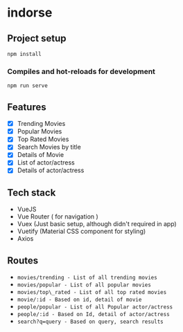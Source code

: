 # indorse 

## Project setup
```
npm install
```

### Compiles and hot-reloads for development
```
npm run serve
```

## Features

- [x] Trending Movies
- [x] Popular Movies
- [x] Top Rated Movies
- [x] Search Movies by title
- [x] Details of Movie
- [x] List of actor/actress
- [x] Details of actor/actress

## Tech stack

- VueJS
- Vue Router ( for navigation )
- Vuex (Just basic setup, although didn't required in app)
- Vuetify (Material CSS component for styling)
- Axios 

## Routes 

- `movies/trending - List of all trending movies`
- `movies/popular - List of all popular movies`
- `movies/top\_rated - List of all top rated movies`
- `movie/:id - Based on id, detail of movie`
- `people/popular - List of all Popular actor/actress`
- `people/:id - Based on Id, detail of actor/actress`
- `search?q=query - Based on query, search results`